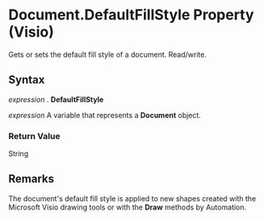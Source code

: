 
# Document.DefaultFillStyle Property (Visio)

Gets or sets the default fill style of a document. Read/write.


## Syntax

 _expression_ . **DefaultFillStyle**

 _expression_ A variable that represents a **Document** object.


### Return Value

String


## Remarks

The document's default fill style is applied to new shapes created with the Microsoft Visio drawing tools or with the  **Draw** methods by Automation.

